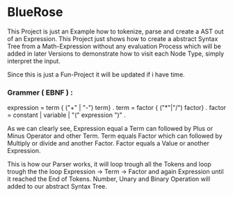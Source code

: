 # BlueRose

This Project is just an Example how to tokenize, parse and create a AST out of an Expression. This Project just shows how to create a abstract Syntax Tree from a Math-Expression without any evaluation Process which will be added in later Versions to demonstrate how to visit each Node Type, simply interpret the input.

Since this is just a Fun-Project it will be updated if i have time.

### Grammer ( EBNF ) :
expression = term  { ("+" | "-") term} .
term       = factor  { ("*"|"/") factor} .
factor     = constant | variable | "("  expression  ")" .

As we can clearly see, Expression equal a Term can followed by Plus or Minus Operator and other Term.
Term equals Factor which can followed by Multiply or divide and another Factor.
Factor equals a Value or another Expression. 

This is how our Parser works, it will loop trough all the Tokens and loop trough the the loop Expression -> Term -> Factor and again Expression until it reached the End of Tokens. Number, Unary and Binary Operation will added to our abstract Syntax Tree.
